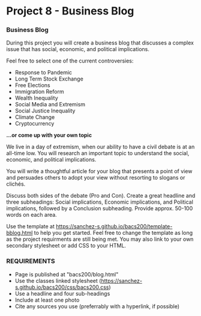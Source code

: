 # Project 8 - Business Blog

### Business Blog

During this project you will create a business blog that discusses  a complex
issue that has social, economic, and political implications.

Feel free to select one of the current controversies:

* Response to Pandemic
* Long Term Stock Exchange
* Free Elections
* Immigration Reform
* Wealth Inequality
* Social Media and Extremism
* Social Justice Inequality
* Climate Change
* Cryptocurrency

**...or come up with your own topic**

We live in a day of extremism, when our ability to have a civil debate is at an
all-time low.  You will research an important topic to understand the social, 
economic, and political implications.

You will write a thoughtful article for your blog that presents a point of view 
and persuades others to adopt your view without resorting to slogans or clichés.

Discuss both sides of the debate (Pro and Con).  Create a great headline and three
subheadings: Social implications, Economic implications, and Political implications, 
followed by a Conclusion subheading.
Provide approx. 50-100 words on each area.

Use the template at https://sanchez-s.github.io/bacs200/template-bblog.html to help
you get started.  Feel free to change the template as long as the project requirments
are still being met.  You may also link to your own secondary stylesheet or add CSS
to your HTML.


### REQUIREMENTS

* Page is published at "bacs200/blog.html"
* Use the classes linked stylesheet (https://sanchez-s.github.io/bacs200/css/bacs200.css)
* Use a headline and four sub-headings
* Include at least one photo
* Cite any sources you use (preferrably with a hyperlink, if possible)

